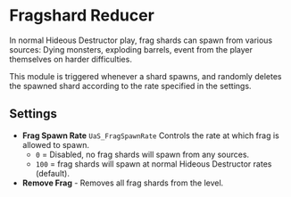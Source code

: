 # Fragshard Reducer

In normal Hideous Destructor play, frag shards can spawn from various sources: Dying monsters, exploding barrels, event from the player themselves on harder difficulties.

This module is triggered whenever a shard spawns, and randomly deletes the spawned shard according to the rate specified in the settings.

## Settings

* **Frag Spawn Rate** `UaS_FragSpawnRate` Controls the rate at which frag is allowed to spawn.
  * `0` = Disabled, no frag shards will spawn from any sources.
  * `100` = frag shards will spawn at normal Hideous Destructor rates (default).
* **Remove Frag** - Removes all frag shards from the level.
